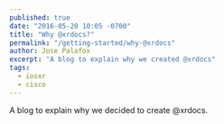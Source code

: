```yaml
---
published: true
date: "2016-05-20 10:05 -0700"
title: "Why @xrdocs?"
permalink: "/getting-started/why-@xrdocs"
author: Jose Palafox
excerpt: "A blog to explain why we created @xrdocs"
tags: 
  - iosxr
  - cisco
---
```

A blog to explain why we decided to create @xrdocs.
